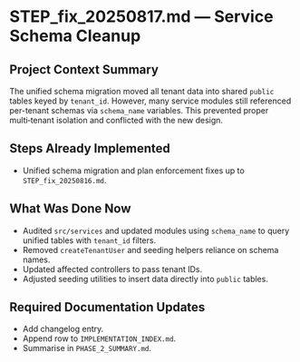 # STEP_fix_20250817.md — Service Schema Cleanup

## Project Context Summary
The unified schema migration moved all tenant data into shared `public` tables keyed by `tenant_id`. However, many service modules still referenced per-tenant schemas via `schema_name` variables. This prevented proper multi‑tenant isolation and conflicted with the new design.

## Steps Already Implemented
- Unified schema migration and plan enforcement fixes up to `STEP_fix_20250816.md`.

## What Was Done Now
- Audited `src/services` and updated modules using `schema_name` to query unified tables with `tenant_id` filters.
- Removed `createTenantUser` and seeding helpers reliance on schema names.
- Updated affected controllers to pass tenant IDs.
- Adjusted seeding utilities to insert data directly into `public` tables.

## Required Documentation Updates
- Add changelog entry.
- Append row to `IMPLEMENTATION_INDEX.md`.
- Summarise in `PHASE_2_SUMMARY.md`.
